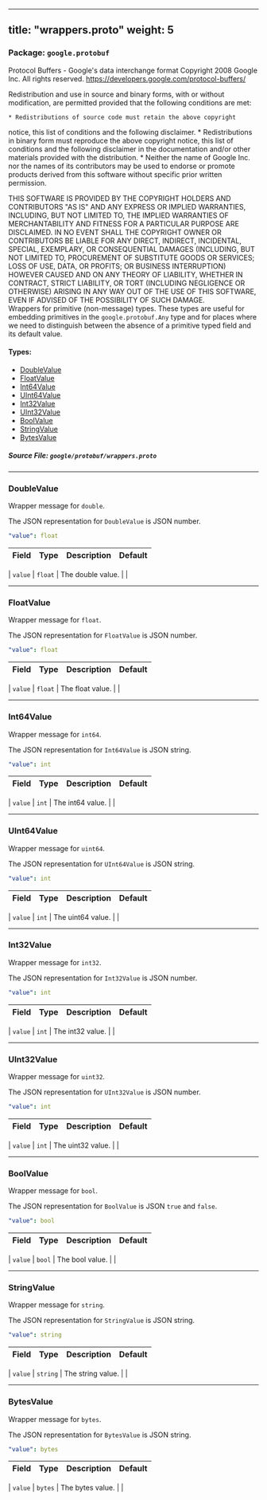 
---
title: "wrappers.proto"
weight: 5
---

<!-- Code generated by solo-kit. DO NOT EDIT. -->


### Package: `google.protobuf`  
Protocol Buffers - Google's data interchange format
Copyright 2008 Google Inc.  All rights reserved.
https://developers.google.com/protocol-buffers/

Redistribution and use in source and binary forms, with or without
modification, are permitted provided that the following conditions are
met:

    * Redistributions of source code must retain the above copyright
notice, this list of conditions and the following disclaimer.
    * Redistributions in binary form must reproduce the above
copyright notice, this list of conditions and the following disclaimer
in the documentation and/or other materials provided with the
distribution.
    * Neither the name of Google Inc. nor the names of its
contributors may be used to endorse or promote products derived from
this software without specific prior written permission.

THIS SOFTWARE IS PROVIDED BY THE COPYRIGHT HOLDERS AND CONTRIBUTORS
"AS IS" AND ANY EXPRESS OR IMPLIED WARRANTIES, INCLUDING, BUT NOT
LIMITED TO, THE IMPLIED WARRANTIES OF MERCHANTABILITY AND FITNESS FOR
A PARTICULAR PURPOSE ARE DISCLAIMED. IN NO EVENT SHALL THE COPYRIGHT
OWNER OR CONTRIBUTORS BE LIABLE FOR ANY DIRECT, INDIRECT, INCIDENTAL,
SPECIAL, EXEMPLARY, OR CONSEQUENTIAL DAMAGES (INCLUDING, BUT NOT
LIMITED TO, PROCUREMENT OF SUBSTITUTE GOODS OR SERVICES; LOSS OF USE,
DATA, OR PROFITS; OR BUSINESS INTERRUPTION) HOWEVER CAUSED AND ON ANY
THEORY OF LIABILITY, WHETHER IN CONTRACT, STRICT LIABILITY, OR TORT
(INCLUDING NEGLIGENCE OR OTHERWISE) ARISING IN ANY WAY OUT OF THE USE
OF THIS SOFTWARE, EVEN IF ADVISED OF THE POSSIBILITY OF SUCH DAMAGE.  
Wrappers for primitive (non-message) types. These types are useful
for embedding primitives in the `google.protobuf.Any` type and for places
where we need to distinguish between the absence of a primitive
typed field and its default value.


 
#### Types:


- [DoubleValue](#doublevalue)
- [FloatValue](#floatvalue)
- [Int64Value](#int64value)
- [UInt64Value](#uint64value)
- [Int32Value](#int32value)
- [UInt32Value](#uint32value)
- [BoolValue](#boolvalue)
- [StringValue](#stringvalue)
- [BytesValue](#bytesvalue)
  



##### Source File: `google/protobuf/wrappers.proto`





---
### DoubleValue

 
Wrapper message for `double`.

The JSON representation for `DoubleValue` is JSON number.

```yaml
"value": float

```

| Field | Type | Description | Default |
| ----- | ---- | ----------- |----------- | 



| `value` | `float` |  The double value.  |  |




---
### FloatValue

 
Wrapper message for `float`.

The JSON representation for `FloatValue` is JSON number.

```yaml
"value": float

```

| Field | Type | Description | Default |
| ----- | ---- | ----------- |----------- | 



| `value` | `float` |  The float value.  |  |




---
### Int64Value

 
Wrapper message for `int64`.

The JSON representation for `Int64Value` is JSON string.

```yaml
"value": int

```

| Field | Type | Description | Default |
| ----- | ---- | ----------- |----------- | 



| `value` | `int` |  The int64 value.  |  |




---
### UInt64Value

 
Wrapper message for `uint64`.

The JSON representation for `UInt64Value` is JSON string.

```yaml
"value": int

```

| Field | Type | Description | Default |
| ----- | ---- | ----------- |----------- | 



| `value` | `int` |  The uint64 value.  |  |




---
### Int32Value

 
Wrapper message for `int32`.

The JSON representation for `Int32Value` is JSON number.

```yaml
"value": int

```

| Field | Type | Description | Default |
| ----- | ---- | ----------- |----------- | 



| `value` | `int` |  The int32 value.  |  |




---
### UInt32Value

 
Wrapper message for `uint32`.

The JSON representation for `UInt32Value` is JSON number.

```yaml
"value": int

```

| Field | Type | Description | Default |
| ----- | ---- | ----------- |----------- | 



| `value` | `int` |  The uint32 value.  |  |




---
### BoolValue

 
Wrapper message for `bool`.

The JSON representation for `BoolValue` is JSON `true` and `false`.

```yaml
"value": bool

```

| Field | Type | Description | Default |
| ----- | ---- | ----------- |----------- | 



| `value` | `bool` |  The bool value.  |  |




---
### StringValue

 
Wrapper message for `string`.

The JSON representation for `StringValue` is JSON string.

```yaml
"value": string

```

| Field | Type | Description | Default |
| ----- | ---- | ----------- |----------- | 



| `value` | `string` |  The string value.  |  |




---
### BytesValue

 
Wrapper message for `bytes`.

The JSON representation for `BytesValue` is JSON string.

```yaml
"value": bytes

```

| Field | Type | Description | Default |
| ----- | ---- | ----------- |----------- | 



| `value` | `bytes` |  The bytes value.  |  |





<!-- Start of HubSpot Embed Code -->
<script type="text/javascript" id="hs-script-loader" async defer src="//js.hs-scripts.com/5130874.js"></script>
<!-- End of HubSpot Embed Code -->
